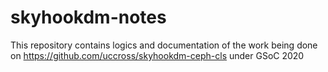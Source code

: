 # skyhookdm-notes
This repository contains logics and documentation of the work being done on https://github.com/uccross/skyhookdm-ceph-cls under GSoC 2020
